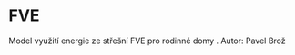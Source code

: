# FVE
Model využití energie ze střešní FVE pro rodinné domy . Autor: Pavel Brož

<script> alert ("test") </script>
